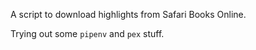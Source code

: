 A script to download highlights from Safari Books Online.

Trying out some `pipenv` and `pex` stuff.
